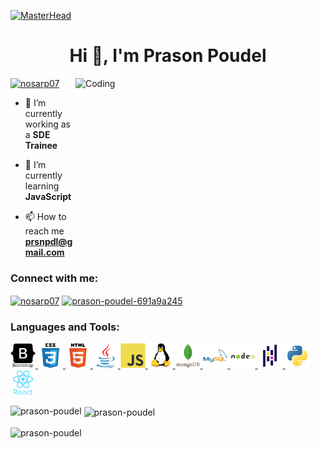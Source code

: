 [![MasterHead](https://user-images.githubusercontent.com/74038190/213910845-af37a709-8995-40d6-be59-724526e3c3d7.gif)](https://prason-poudel.io)
<h1 align="center">Hi 👋, I'm Prason Poudel</h1>
<!-- <h3 align="center">A passionate frontend developer from India</h3> -->
<img align="right" alt="Coding" height="300" width="400" src="https://user-images.githubusercontent.com/74038190/212748842-9fcbad5b-6173-4175-8a61-521f3dbb7514.gif">
<p align="left"> <a href="https://twitter.com/nosarp07" target="blank"><img src="https://img.shields.io/twitter/follow/nosarp07?logo=twitter&style=for-the-badge" alt="nosarp07" /></a> </p>

- 🔭 I’m currently working as a **SDE Trainee**

- 🌱 I’m currently learning **JavaScript**

- 📫 How to reach me **prsnpdl@gmail.com**

<h3 align="left">Connect with me:</h3>
<p align="left">
<a href="https://twitter.com/nosarp07" target="blank"><img align="center" src="https://raw.githubusercontent.com/rahuldkjain/github-profile-readme-generator/master/src/images/icons/Social/twitter.svg" alt="nosarp07" height="30" width="40" /></a>
<a href="https://linkedin.com/in/prason-poudel-691a9a245" target="blank"><img align="center" src="https://raw.githubusercontent.com/rahuldkjain/github-profile-readme-generator/master/src/images/icons/Social/linked-in-alt.svg" alt="prason-poudel-691a9a245" height="30" width="40" /></a>
</p
</p>

<h3 align="left">Languages and Tools:</h3>
<p align="left"> <a href="https://getbootstrap.com" target="_blank" rel="noreferrer"> <img src="https://raw.githubusercontent.com/devicons/devicon/master/icons/bootstrap/bootstrap-plain-wordmark.svg" alt="bootstrap" width="40" height="40"/> </a> <a href="https://www.w3schools.com/css/" target="_blank" rel="noreferrer"> <img src="https://raw.githubusercontent.com/devicons/devicon/master/icons/css3/css3-original-wordmark.svg" alt="css3" width="40" height="40"/> </a> <a href="https://www.w3.org/html/" target="_blank" rel="noreferrer"> <img src="https://raw.githubusercontent.com/devicons/devicon/master/icons/html5/html5-original-wordmark.svg" alt="html5" width="40" height="40"/> </a> <a href="https://www.java.com" target="_blank" rel="noreferrer"> <img src="https://raw.githubusercontent.com/devicons/devicon/master/icons/java/java-original.svg" alt="java" width="40" height="40"/> </a> <a href="https://developer.mozilla.org/en-US/docs/Web/JavaScript" target="_blank" rel="noreferrer"> <img src="https://raw.githubusercontent.com/devicons/devicon/master/icons/javascript/javascript-original.svg" alt="javascript" width="40" height="40"/> </a> <a href="https://www.linux.org/" target="_blank" rel="noreferrer"> <img src="https://raw.githubusercontent.com/devicons/devicon/master/icons/linux/linux-original.svg" alt="linux" width="40" height="40"/> </a> <a href="https://www.mongodb.com/" target="_blank" rel="noreferrer"> <img src="https://raw.githubusercontent.com/devicons/devicon/master/icons/mongodb/mongodb-original-wordmark.svg" alt="mongodb" width="40" height="40"/> </a> <a href="https://www.mysql.com/" target="_blank" rel="noreferrer"> <img src="https://raw.githubusercontent.com/devicons/devicon/master/icons/mysql/mysql-original-wordmark.svg" alt="mysql" width="40" height="40"/> </a> <a href="https://nodejs.org" target="_blank" rel="noreferrer"> <img src="https://raw.githubusercontent.com/devicons/devicon/master/icons/nodejs/nodejs-original-wordmark.svg" alt="nodejs" width="40" height="40"/> </a> <a href="https://pandas.pydata.org/" target="_blank" rel="noreferrer"> <img src="https://raw.githubusercontent.com/devicons/devicon/2ae2a900d2f041da66e950e4d48052658d850630/icons/pandas/pandas-original.svg" alt="pandas" width="40" height="40"/> </a> <a href="https://www.python.org" target="_blank" rel="noreferrer"> <img src="https://raw.githubusercontent.com/devicons/devicon/master/icons/python/python-original.svg" alt="python" width="40" height="40"/> </a> <a href="https://reactjs.org/" target="_blank" rel="noreferrer"> <img src="https://raw.githubusercontent.com/devicons/devicon/master/icons/react/react-original-wordmark.svg" alt="react" width="40" height="40"/> </a>  </p>

<p><img align="left" src="https://github-readme-stats.vercel.app/api/top-langs?username=prason-poudel&show_icons=true&locale=en&layout=compact" alt="prason-poudel" /></p>

<p>&nbsp;<img align="center" src="https://github-readme-stats.vercel.app/api?username=prason-poudel&show_icons=true&locale=en" alt="prason-poudel" /></p>

<p><img align="center" src="https://github-readme-streak-stats.herokuapp.com/?user=prason-poudel&" alt="prason-poudel" /></p>
